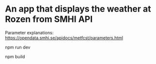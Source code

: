 # An app that displays the weather at Rozen from SMHI API

Parameter explanations: https://opendata.smhi.se/apidocs/metfcst/parameters.html

npm run dev

npm build
